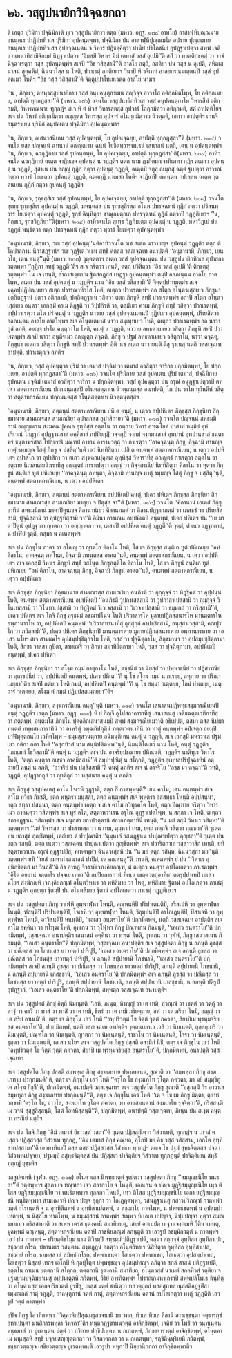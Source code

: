 <h1>๒๖. วสฺสูปนายิกวินิจฺฉยกถา</h1>
<p> ติ  เอตฺถ ปุริมิกา ปจฺฉิมิกาติ ทุเว วสฺสูปนายิกาฯ ตตฺถ (มหาว. อฎฺฐ. ๑๘๔ อาทโย) อาสาฬฺหีปุณฺณมาย อนนฺตเร ปาฎิปททิวเส ปุริมิกา อุปคนฺตพฺพา, ปจฺฉิมิกา ปน อาสาฬฺหีปุณฺณมโต อปราย ปุณฺณมาย อนนฺตเร ปาฎิปททิวเสฯ อุปคจฺฉเนฺตน จ วิหารํ ปฎิชคฺคิตฺวา ปานียํ ปริโภชนียํ อุปฎฺฐาเปตฺวา สพฺพํ เจติยวนฺทนาทิสามีจิกมฺมํ นิฎฺฐาเปตฺวา ‘‘อิมสฺมิํ วิหาเร อิมํ เตมาสํ วสฺสํ อุเปมี’’ติ สกิํ วา ทฺวตฺติกฺขตฺตุํ วา วาจํ นิจฺฉาเรตฺวา วสฺสํ อุปคนฺตพฺพํฯ สเจปิ ‘‘อิธ วสิสฺสามี’’ติ อาลโย อตฺถิ, อสติยา ปน วสฺสํ น อุเปติ, คหิตเสนาสนํ สุคฺคหิตํ, ฉินฺนวโสฺส น โหติ, ปวาเรตุํ ลภติเยวฯ วินาปิ หิ วจีเภทํ อาลยกรณมเตฺตนปิ วสฺสํ อุปคตเมว โหติฯ ‘‘อิธ วสฺสํ วสิสฺสามี’’ติ จิตฺตุปฺปาโทเยเวตฺถ อาลโย นามฯ</p>


<p>‘‘น , ภิกฺขเว, ตทหุวสฺสูปนายิกาย วสฺสํ อนุปคนฺตุกาเมน สญฺจิจฺจ อาวาโส อติกฺกมิตโพฺพ, โย อติกฺกเมยฺย, อาปตฺติ ทุกฺกฎสฺสา’’ติ (มหาว. ๑๘๖) วจนโต วสฺสูปนายิกทิวเส วสฺสํ อนุปคนฺตุกาโม วิหารสีมํ อติกฺกมติ, วิหารคณนาย ทุกฺกฎํฯ สเจ หิ ตํ ทิวสํ วิหารสตสฺส อุปจารํ โอกฺกมิตฺวา อติกฺกมติ, สตํ อาปตฺติโยฯ สเจ ปน วิหารํ อติกฺกมิตฺวา อญฺญสฺส วิหารสฺส อุปจารํ อโนกฺกมิตฺวาว นิวตฺตติ, เอกาว อาปตฺติฯ เกนจิ อนฺตราเยน ปุริมิกํ อนุปคเตน ปจฺฉิมิกา อุปคนฺตพฺพาฯ</p>


<p>‘‘น, ภิกฺขเว, อเสนาสนิเกน วสฺสํ อุปคนฺตพฺพํ, โย อุปคเจฺฉยฺย, อาปตฺติ ทุกฺกฎสฺสา’’ติ (มหาว. ๒๐๔) วจนโต ยสฺส ปญฺจนฺนํ ฉทนานํ อญฺญตเรน ฉนฺนํ โยชิตทฺวารพนฺธนํ เสนาสนํ นตฺถิ, เตน น อุปคนฺตพฺพํฯ ‘‘น, ภิกฺขเว, ฉวกุฎิกาย วสฺสํ อุปคนฺตพฺพํ, โย อุปคเจฺฉยฺย, อาปตฺติ ทุกฺกฎสฺสา’’ติ(มหาว. ๒๐๔) อาทิวจนโต ฉวกุฎิกายํ ฉเตฺต จาฎิยญฺจ อุปคนฺตุํ น วฎฺฎติฯ ตตฺถ  นาม ฎงฺกิตมญฺจาทิเภทา กุฎิฯ ตเตฺถว อุปคนฺตุํ น วฎฺฎติ, สุสาเน ปน อญฺญํ กุฎิกํ กตฺวา อุปคนฺตุํ วฎฺฎติ, ฉเตฺตปิ จตูสุ ถเมฺภสุ ฉตฺตํ ฐเปตฺวา อาวรณํ กตฺวา ทฺวารํ โยเชตฺวา อุปคนฺตุํ วฎฺฎติ, ฉตฺตกุฎิ นาเมสา  โหติฯ จาฎิยาปิ มหเนฺตน กปเลฺลน ฉเตฺต วุตฺตนเยน กุฎิกํ กตฺวา อุปคนฺตุํ วฎฺฎติฯ</p>


<p>‘‘น, ภิกฺขเว, รุกฺขสุสิเร วสฺสํ อุปคนฺตพฺพํ, โย อุปคเจฺฉยฺย, อาปตฺติ ทุกฺกฎสฺสา’’ติ (มหาว. ๒๐๔) วจนโต สุเทฺธ รุกฺขสุสิเร อุปคนฺตุํ น วฎฺฎติ, มหนฺตสฺส ปน รุกฺขสุสิรสฺส อโนฺต ปทรจฺฉทนํ กุฎิกํ กตฺวา ปวิสนทฺวารํ โยเชตฺวา อุปคนฺตุํ วฎฺฎติ, รุกฺขํ ฉินฺทิตฺวา ขาณุกมตฺถเก ปทรจฺฉทนํ กุฎิกํ กตฺวาปิ วฎฺฎติเยวฯ ‘‘น, ภิกฺขเว, รุกฺขวิฎภิยา’’ติ(มหาว. ๒๐๔) อาทิวจนโต สุเทฺธ วิฎภิมเตฺต อุปคนฺตุํ น วฎฺฎติ, มหาวิฎเป ปน อฎฺฎกํ พนฺธิตฺวา ตตฺถ ปทรจฺฉทนํ กุฎิกํ กตฺวา ทฺวารํ โยเชตฺวา อุปคนฺตพฺพํฯ</p>


<p>‘‘อนุชานามิ, ภิกฺขเว, วเช วสฺสํ อุปคนฺตุ’’นฺติอาทิวจนโต วเช สเตฺถ นาวายญฺจ อุปคนฺตุํ วฎฺฎติฯ ตตฺถ ติ โคปาลกานํ นิวาสฎฺฐานํฯ วเช วุฎฺฐิเต วเชน สทฺธิํ คตสฺส วสฺสเจฺฉเท อนาปตฺติ ‘‘อนุชานามิ, ภิกฺขเว, เยน วโช, เตน คนฺตุ’’นฺติ (มหาว. ๒๐๓) วุตฺตตฺตาฯ สเตฺถ  วสฺสํ อุปคจฺฉเนฺตน ปน วสฺสูปนายิกทิวเส อุปาสกา วตฺตพฺพา ‘‘กุฎิกา ลทฺธุํ วฎฺฎตี’’ติฯ สเจ กริตฺวา เทนฺติ, ตตฺถ ปวิสิตฺวา ‘‘อิธ วสฺสํ อุเปมี’’ติ ติกฺขตฺตุํ วตฺตพฺพํฯ โน เจ เทนฺติ, สาลาสเงฺขเปน ฐิตสกฎสฺส เหฎฺฐา อุปคนฺตพฺพํฯ ตมฺปิ อลภเนฺตน อาลโย กาตโพฺพ, สเตฺถ ปน วสฺสํ อุปคนฺตุํ น วฎฺฎติฯ  นาม ‘‘อิธ วสฺสํ วสิสฺสามี’’ติ จิตฺตุปฺปาทมตฺตํฯ สเจ มคฺคปฺปฎิปเนฺนเยว สเตฺถ ปวารณาทิวโส โหติ, ตเตฺถว ปวาเรตพฺพํฯ อถ สโตฺถ อโนฺตวเสฺสเยว ภิกฺขุนา ปตฺถิตฎฺฐานํ ปตฺวา อติกฺกมติ, ปตฺถิตฎฺฐาเน วสิตฺวา ตตฺถ ภิกฺขูหิ สทฺธิํ ปวาเรตพฺพํฯ อถาปิ สโตฺถ อโนฺตวเสฺสเยว อนฺตรา เอกสฺมิํ คาเม ติฎฺฐติ วา วิปฺปกิรติ วา, ตสฺมิํเยว คาเม ภิกฺขูหิ สทฺธิํ วสิตฺวา ปวาเรตพฺพํ, อปฺปวาเรตฺวา ตโต ปรํ คนฺตุํ น วฎฺฎติฯ นาวาย วสฺสํ อุปคจฺฉเนฺตนปิ กุฎิยํเยว อุปคนฺตพฺพํ, ปริเยสิตฺวา อลภเนฺตน อาลโย กาตโพฺพฯ สเจ อโนฺตเตมาสํ นาวา สมุเทฺทเยว โหติ, ตเตฺถว ปวาเรตพฺพํฯ อถ นาวา กูลํ ลภติ, อยญฺจ ปรโต คนฺตุกาโม โหติ, คนฺตุํ น วฎฺฎติ, นาวาย ลทฺธคาเมเยว วสิตฺวา ภิกฺขูหิ สทฺธิํ ปวาเรตพฺพํฯ สเจปิ นาวา อนุตีรเมว อญฺญตฺถ คจฺฉติ, ภิกฺขุ จ ปฐมํ ลทฺธคาเมเยว วสิตุกาโม, นาวา คจฺฉตุ, ภิกฺขุนา ตเตฺถว วสิตฺวา ภิกฺขูหิ สทฺธิํ ปวาเรตพฺพํฯ อิติ วเช สเตฺถ นาวายนฺติ ตีสุ ฐาเนสุ นตฺถิ วสฺสเจฺฉเท อาปตฺติ, ปวาเรตุญฺจ ลภติฯ</p>


<p>‘‘น, ภิกฺขเว, วสฺสํ อุปคนฺตฺวา ปุริมํ วา เตมาสํ ปจฺฉิมํ วา เตมาสํ อวสิตฺวา จาริกา  ปกฺกมิตพฺพา, โย ปกฺกเมยฺย, อาปตฺติ ทุกฺกฎสฺสา’’ติ (มหาว. ๑๘๖) วจนโต ปุริมิกาย วสฺสํ อุปคเตน ปุริมํ เตมาสํ, ปจฺฉิมิกาย อุปคเตน ปจฺฉิมํ เตมาสํ อวสิตฺวา จาริกา น ปกฺกมิตพฺพา, วสฺสํ อุปคนฺตฺวา ปน อรุณํ อนุฎฺฐาเปตฺวาปิ ตทเหว สตฺตาหกรณีเยน ปกฺกมนฺตสฺสปิ อโนฺตสตฺตาเห นิวตฺตนฺตสฺส อนาปตฺติ, โก ปน วาโท ทฺวีหตีหํ วสิตฺวา สตฺตาหกรณีเยน ปกฺกมนฺตสฺส อโนฺตสตฺตาเห นิวตฺตนฺตสฺสฯ</p>


<p> ‘‘อนุชานามิ, ภิกฺขเว, สตฺตนฺนํ สตฺตาหกรณีเยน ปหิเต คนฺตุํ, น เตฺวว อปฺปหิเตฯ ภิกฺขุสฺส ภิกฺขุนิยา สิกฺขมานาย สามเณรสฺส  สามเณริยา อุปาสกสฺส อุปาสิกายา’’ติ (มหาว. ๑๘๗) วจนโต ปญฺจนฺนํ สหธมฺมิกานํ อญฺญตเรน สงฺฆคณปุคฺคเล อุทฺทิสฺส อตฺตโน วา อตฺถาย วิหารํ อฑฺฒโยคํ ปาสาทํ หมฺมิยํ คุหํ ปริเวณํ โกฎฺฐกํ อุปฎฺฐานสาลํ อคฺคิสาลํ กปฺปิยกุฎิํ วจฺจกุฎิํ จงฺกมํ จงฺกมนสาลํ อุทปานํ อุทปานสาลํ ชนฺตาฆรํ ชนฺตาฆรสาลํ โปกฺขรณิํ มณฺฑปํ อารามํ อารามวตฺถุํ วา กาเรตฺวา ‘‘อาคจฺฉนฺตุ ภิกฺขู, อิจฺฉามิ ทานญฺจ ทาตุํ ธมฺมญฺจ โสตุํ ภิกฺขู จ ปสฺสิตุ’’นฺติ เอวํ นิทฺทิสิตฺวา เปสิเต คนฺตพฺพํ สตฺตาหกรณีเยน, น เตฺวว อปฺปหิเตฯ อุปาสโก วา อุปาสิกา วา ตเถว สงฺฆคณปุคฺคเล อุทฺทิสฺส วิหาราทีสุ อญฺญตรํ กาเรตฺวา อตฺตโน วา อตฺถาย นิเวสนสยนิฆราทีสุ อญฺญตรํ การาเปตฺวา อญฺญํ วา กิจฺจกรณียํ นิทฺทิสิตฺวา คิลาโน วา หุตฺวา ภิกฺขูนํ สนฺติเก ทูตํ ปหิเณยฺย ‘‘อาคจฺฉนฺตุ ภทนฺตา, อิจฺฉามิ ทานญฺจ ทาตุํ ธมฺมญฺจ โสตุํ ภิกฺขู จ ปสฺสิตุ’’นฺติ, คนฺตพฺพํ สตฺตาหกรณีเยน, น เตฺวว อปฺปหิเตฯ</p>


<p>‘‘อนุชานามิ, ภิกฺขเว, สตฺตนฺนํ สตฺตาหกรณีเยน อปฺปหิเตปิ คนฺตุํ, ปเคว ปหิเตฯ ภิกฺขุสฺส ภิกฺขุนิยา สิกฺขมานาย สามเณรสฺส สามเณริยา มาตุยา จ ปิตุสฺส จา’’ติ (มหาว. ๑๙๘) วจนโต ‘‘คิลานานํ เอเตสํ ภิกฺขุอาทีนํ สหธมฺมิกานํ มาตาปิตูนญฺจ คิลานานํเยว คิลานภตฺตํ วา คิลานุปฎฺฐากภตฺตํ วา เภสชฺชํ วา ปริเยสิสฺสามิ, ปุจฺฉิสฺสามิ วา อุปฎฺฐหิสฺสามิ วา’’ติ อิมินา การเณน อปฺปหิเตปิ คนฺตพฺพํ, ปเคว ปหิเตฯ  ปน ‘‘เย มาตาปิตูนํ อุปฎฺฐากา ญาตกา วา อญฺญาตกา วา, เตสมฺปิ อปฺปหิเต คนฺตุํ วฎฺฎตี’’ติ วุตฺตํ, ตํ เนว อฎฺฐกถายํ, น ปาฬิยํ วุตฺตํ, ตสฺมา น คเหตพฺพํฯ</p>


<p>สเจ ปน ภิกฺขุโน ภาตา วา อโญฺญ วา ญาตโก คิลาโน โหติ, โส เจ ภิกฺขุสฺส สนฺติเก ทูตํ ปหิเณยฺย ‘‘อหํ คิลาโน, อาคจฺฉตุ ภทโนฺต, อิจฺฉามิ ภทนฺตสฺส อาคต’’นฺติ, คนฺตพฺพํ สตฺตาหกรณีเยน, น เตฺวว อปฺปหิเตฯ สเจ เอกสฺมิํ วิหาเร ภิกฺขูหิ สทฺธิํ  วสโนฺต ภิกฺขุภตฺติโก คิลาโน โหติ, โส เจ ภิกฺขูนํ สนฺติเก ทูตํ ปหิเณยฺย ‘‘อหํ คิลาโน, อาคจฺฉนฺตุ ภิกฺขู, อิจฺฉามิ ภิกฺขูนํ อาคต’’นฺติ, คนฺตพฺพํ สตฺตาหกรณีเยน, น เตฺวว อปฺปหิเตฯ</p>


<p>สเจ  ภิกฺขุสฺส ภิกฺขุนิยา สิกฺขมานาย สามเณรสฺส สามเณริยา อนภิรติ วา กุกฺกุจฺจํ วา ทิฎฺฐิคตํ วา อุปฺปนฺนํ โหติ, คนฺตพฺพํ สตฺตาหกรณีเยน อปฺปหิเตปิ ‘‘อนภิรติํ วูปกาเสสฺสามิ วา วูปกาสาเปสฺสามิ วา กุมฺกุจฺจํ วิโนเทสฺสามิ วา วิโนทาเปสฺสามิ วา ทิฎฺฐิคตํ วิเวเจสฺสามิ วา วิเวจาเปสฺสามิ วา ธมฺมกถํ วา กริสฺสามี’’ติ, ปเคว ปหิเตฯ สเจ โกจิ ภิกฺขุ ครุธมฺมํ อชฺฌาปโนฺน โหติ ปริวาสารโห มูลายปฎิกสฺสนารโห มานตฺตารโห อพฺภานารโห วา, อปฺปหิเตปิ คนฺตพฺพํ ‘‘ปริวาสทานาทีสุ อุสฺสุกฺกํ อาปชฺชิสฺสามิ, อนุสฺสาเวสฺสามิ, คณปูรโก วา ภวิสฺสามี’’ติ, ปเคว ปหิเตฯ ภิกฺขุนิยาปิ มานตฺตารหาย มูลายปฎิกสฺสนารหาย อพฺภานารหาย วา เอเสว นโยฯ สเจ สามเณโร อุปสมฺปชฺชิตุกาโม โหติ, วสฺสํ วา ปุจฺฉิตุกาโม, สิกฺขมานา วา อุปสมฺปชฺชิตุกามา โหติ, สิกฺขา วาสฺสา กุปิตา, สามเณรี วา สิกฺขา สมาทิยิตุกามา โหติ, วสฺสํ วา ปุจฺฉิตุกามา, อปฺปหิเตปิ คนฺตพฺพํ, ปเคว ปหิเตฯ</p>


<p>สเจ ภิกฺขุสฺส ภิกฺขุนิยา วา สโงฺฆ กมฺมํ กาตุกาโม โหติ, ตชฺชนียํ วา นิยสฺสํ วา ปพฺพาชนียํ วา ปฎิสารณียํ วา อุเกฺขปนียํ วา, อปฺปหิเตปิ คนฺตพฺพํ, ปเคว ปหิเต ‘‘กิํ นุ โข สโงฺฆ กมฺมํ น กเรยฺย, ลหุกาย วา ปริณาเมยฺยา’’ติฯ สเจปิ กตํเยว โหติ กมฺมํ, อปฺปหิเตปิ คนฺตพฺพํ ‘‘กิํ นุ โข สมฺมา วเตฺตยฺย, โลมํ ปาเตยฺย, เนตฺถารํ วเตฺตยฺย, สโงฺฆ ตํ กมฺมํ ปฎิปฺปสฺสเมฺภยฺยา’’ติฯ</p>


<p> ‘‘อนุชานามิ, ภิกฺขเว, สงฺฆกรณีเยน คนฺตุ’’นฺติ (มหาว. ๑๙๙) วจนโต เสนาสนปฎิพทฺธสงฺฆกรณีเยนปิ คนฺตุํ วฎฺฎติฯ เอตฺถ (มหาว. อฎฺฐ. ๑๙๙) หิ ยํ กิญฺจิ อุโปสถาคาราทีสุ เสนาสเนสุ เจติยฉตฺตเวทิกาทีสุ วา กตฺตพฺพํ, อนฺตมโส ภิกฺขุโน ปุคฺคลิกเสนาสนมฺปิ สพฺพํ สงฺฆกรณียเมวาติ อธิเปฺปตํ, ตสฺมา ตสฺส นิปฺผาทนตฺถํ ทพฺพสมฺภาราทีนิ วา อาหริตุํ วฑฺฒกีปภุตีนํ ภตฺตเวตนาทีนิ วา ทาตุํ คนฺตพฺพํฯ อปิเจตฺถ อยมฺปิ ปาฬิมุตฺตกนโย เวทิตโพฺพ – ธมฺมสฺสวนตฺถาย อนิมนฺติเตน คนฺตุํ น วฎฺฎติ, สเจ เอกสฺมิํ มหาวาเส ปฐมํเยว กติกา กตา โหติ ‘‘อสุกทิวสํ  นาม สนฺนิปติตพฺพ’’นฺติ, นิมนฺติโตเยว นาม โหติ, คนฺตุํ วฎฺฎติฯ ‘‘ภณฺฑกํ โธวิสฺสามี’’ติ คนฺตุํ น วฎฺฎติฯ สเจ ปน  อาจริยุปชฺฌายา ปหิณนฺติ, วฎฺฎติฯ นาติทูเร วิหาโร โหติ, ‘‘ตตฺถ คนฺตฺวา อเชฺชว อาคมิสฺสามี’’ติ สมฺปาปุณิตุํ น สโกฺกติ, วฎฺฎติฯ อุเทฺทสปริปุจฺฉาทีนํ อตฺถายปิ คนฺตุํ น ลภติ, ‘‘อาจริยํ ปน ปสฺสิสฺสามี’’ติ คนฺตุํ ลภติฯ สเจ นํ อาจริโย ‘‘อชฺช มา คจฺฉา’’ติ วทติ, วฎฺฎติ, อุปฎฺฐากกุลํ วา ญาติกุลํ วา ทสฺสนาย คนฺตุํ น ลภติฯ</p>


<p>สเจ ภิกฺขูสุ วสฺสูปคเตสุ คาโม โจเรหิ วุฎฺฐาติ, ตตฺถ กิํ กาตพฺพนฺติ? เยน คาโม, เตน คนฺตพฺพํฯ สเจ คาโม ทฺวิธา ภิชฺชติ, ยตฺถ พหุตรา มนุสฺสา, ตตฺถ คนฺตพฺพํฯ สเจ พหุตรา อสฺสทฺธา โหนฺติ อปฺปสนฺนา, ยตฺถ สทฺธา ปสนฺนา, ตตฺถ คนฺตพฺพํฯ เอตฺถ จ สเจ คาโม อวิทูรคโต โหติ, ตตฺถ ปิณฺฑาย จริตฺวา วิหารเมว อาคนฺตฺวา วสิตพฺพํฯ สเจ ทูรํ คโต, สตฺตาหวาเรน อรุโณ อุฎฺฐาเปตโพฺพ, น สกฺกา เจ โหติ, ตเตฺถว สภาคฎฺฐาเน วสิตพฺพํฯ สเจ มนุสฺสา ยถาปวตฺตานิ สลากภตฺตาทีนิ เทนฺติ, ‘‘น มยํ ตสฺมิํ วิหาเร วสิมฺหา’’ติ วตฺตพฺพาฯ ‘‘มยํ วิหารสฺส วา ปาสาทสฺส วา น เทม, ตุมฺหากํ เทม, ยตฺถ กตฺถจิ วสิตฺวา ภุญฺชถา’’ติ วุเตฺต ปน ยถาสุขํ ภุญฺชิตพฺพํ, เตสํเยว ตํ ปาปุณาติฯ ‘‘ตุมฺหากํ วสนฎฺฐาเน ปาปุณาเปตฺวา ภุญฺชถา’’ติ วุเตฺต ปน ยตฺถ วสนฺติ, ตตฺถ เนตฺวา วสฺสเคฺคน ปาปุณาเปตฺวา ภุญฺชิตพฺพํฯ สเจ ปวาริตกาเล วสฺสาวาสิกํ เทนฺติ, ยทิ สตฺตาหวาเรน อรุณํ อุฎฺฐาปยิํสุ, คเหตพฺพํฯ ฉินฺนวเสฺสหิ ปน ‘‘น มยํ ตตฺถ วสิมฺห, ฉินฺนวสฺสา มย’’นฺติ วตฺตพฺพํฯ ยทิ ‘‘เยสํ อมฺหากํ เสนาสนํ ปาปิตํ, เต คณฺหนฺตู’’ติ วทนฺติ, คเหตพฺพํฯ ยํ ปน ‘‘วิหาเร อุปนิกฺขิตฺตกํ มา วินสฺสี’’ติ อิธ อาหฎํ จีวราทิเวภงฺคิยภณฺฑํ, ตํ ตเตฺถว คนฺตฺวา อปโลเกตฺวา ภาเชตพฺพํฯ ‘‘อิโต อยฺยานํ จตฺตาโร ปจฺจเย เทถา’’ติ กปฺปิยการกานํ ทิเนฺน เขตฺตวตฺถุอาทิเก ตตฺรุปฺปาเทปิ เอเสว นโยฯ สงฺฆิกญฺหิ เวภงฺคิยภณฺฑํ อโนฺตวิหาเร วา พหิสีมาย วา โหตุ, พหิสีมาย ฐิตานํ อปโลเกตฺวา ภาเชตุํ น วฎฺฎติฯ อุภยตฺถ ฐิตมฺปิ ปน อโนฺตสีมาย ฐิตานํ อปโลเกตฺวา ภาเชตุํ วฎฺฎติเยวฯ</p>


<p>สเจ  ปน วสฺสูปคตา ภิกฺขู วาเฬหิ อุพฺพาฬฺหา โหนฺติ, คณฺหนฺติปิ ปริปาเตนฺติปิ, สรีสเปหิ วา อุพฺพาฬฺหา โหนฺติ, ฑํสนฺติปิ ปริปาเตนฺติปิ, โจเรหิ วา อุพฺพาฬฺหา โหนฺติ, วิลุมฺปนฺติปิ อาโกเฎนฺติปิ, ปิสาเจหิ วา อุพฺพาฬฺหา โหนฺติ, อาวิสนฺติปิ หนนฺติปิ, ‘‘เอเสว อนฺตราโย’’ติ ปกฺกมิตพฺพํ, นตฺถิ วสฺสเจฺฉเท อาปตฺติฯ สเจ คาโม อคฺคินา วา ทโฑฺฒ โหติ, อุทเกน วา วุโฬฺหฯ ภิกฺขู ปิณฺฑเกน กิลมนฺติ, ‘‘เอเสว อนฺตราโย’’ติ ปกฺกมิตพฺพํ, วสฺสเจฺฉเท อนาปตฺติฯ เสนาสนํ อคฺคินา วา ทฑฺฒํ โหติ, อุทเกน วา วุฬฺหํ, ภิกฺขู เสนาสเนน กิลมนฺติ, ‘‘เอเสว อนฺตราโย’’ติ ปกฺกมิตพฺพํ, วสฺสเจฺฉเท อนาปตฺติฯ สเจ  วสฺสูปคตา ภิกฺขู น ลภนฺติ ลูขสฺส วา ปณีตสฺส วา โภชนสฺส ยาวทตฺถํ ปาริปูริํ, ‘‘เอเสว อนฺตราโย’’ติ ปกฺกมิตพฺพํฯ สเจ ลภนฺติ ลูขสฺส วา ปณีตสฺส วา โภชนสฺส ยาวทตฺถํ ปาริปูริํ, น ลภนฺติ สปฺปายานิ โภชนานิ, ‘‘เอเสว อนฺตราโย’’ติ ปกฺกมิตพฺพํฯ สเจปิ ลภนฺติ ลูขสฺส วา ปณีตสฺส วา โภชนสฺส ยาวทตฺถํ ปาริปูริํ, ลภนฺติ สปฺปายานิ โภชนานิ, น ลภนฺติ สปฺปายานิ เภสชฺชานิ, ‘‘เอเสว อนฺตราโย’’ติ ปกฺกมิตพฺพํฯ สเจ ลภนฺติ ลูขสฺส วา ปณีตสฺส วา โภชนสฺส ยาวทตฺถํ ปาริปูริํ, ลภนฺติ สปฺปายานิ โภชนานิ, ลภนฺติ สปฺปายานิ เภสชฺชานิ, น ลภนฺติ ปติรูปํ อุปฎฺฐากํ, ‘‘เอเสว อนฺตราโย’’ติ ปกฺกมิตพฺพํ, สพฺพตฺถ วสฺสเจฺฉเท อนาปตฺติฯ</p>


<p>สเจ ปน วสฺสูปคตํ ภิกฺขุํ อิตฺถี นิมเนฺตติ ‘‘เอหิ, ภเนฺต, หิรญฺญํ วา เต เทมิ, สุวณฺณํ วา เขตฺตํ วา วตฺถุํ วา คาวุํ วา คาวิํ วา ทาสํ วา ทาสิํ วา เต เทมิ, ธีตรํ วา เต เทมิ ภริยตฺถาย, อหํ วา เต ภริยา โหมิ, อญฺญํ วา เต ภริยํ อาเนมี’’ติ, ตตฺร เจ ภิกฺขุโน เอวํ โหติ ‘‘ลหุปริวตฺตํ โข จิตฺตํ วุตฺตํ ภควตา, สิยาปิเม พฺรหฺมจริยสฺส อนฺตราโย’’ติ, ปกฺกมิตพฺพํ, นตฺถิ วสฺสเจฺฉเท อาปตฺติฯ วุตฺตนเยเนว เวสี วา นิมเนฺตติ, ถุลฺลกุมารี วา นิมเนฺตติ, ปณฺฑโก วา นิมเนฺตติ, ญาตกา วา นิมเนฺตนฺติ, ราชาโน วา นิมเนฺตนฺติ, โจรา วา นิมเนฺตนฺติ, ธุตฺตา วา นิมเนฺตนฺติ, เอเสว นโยฯ สเจ วสฺสูปคโต ภิกฺขุ ปสฺสติ อสามิกํ นิธิํ, ตตฺร เจ ภิกฺขุโน เอวํ โหติ ‘‘ลหุปริวตฺตํ โข จิตฺตํ วุตฺตํ ภควตา, สิยาปิ เม พฺรหฺมจริยสฺส อนฺตราโย’’ติ, ปกฺกมิตพฺพํ, อนาปตฺติ วสฺสเจฺฉเทฯ</p>


<p>สเจ  วสฺสูปคโต ภิกฺขุ ปสฺสติ สมฺพหุเล ภิกฺขู สงฺฆเภทาย ปรกฺกมเนฺต, สุณาติ วา ‘‘สมฺพหุลา ภิกฺขู สงฺฆเภทาย ปรกฺกมนฺตี’’ติ, ตตฺร เจ ภิกฺขุโน เอวํ โหติ ‘‘ครุโก โข สงฺฆเภโท วุโตฺต ภควตา, มา มยิ สมฺมุขีภูเต สโงฺฆ ภิชฺชี’’ติ, ปกฺกมิตพฺพํ, อนาปตฺติ วสฺสเจฺฉเทฯ สเจ วสฺสูปคโต ภิกฺขุ สุณาติ ‘‘อสุกสฺมิํ กิร อาวาเส สมฺพหุลา ภิกฺขู สงฺฆเภทาย ปรกฺกมนฺตี’’ติ, ตตฺร เจ ภิกฺขุโน เอวํ โหติ ‘‘เต จ โข เม ภิกฺขู มิตฺตา, ตฺยาหํ วกฺขามิ ‘ครุโก โข, อาวุโส, สงฺฆเภโท วุโตฺต ภควตา, มา อายสฺมนฺตานํ สงฺฆเภโท รุจฺจิตฺถา’ติ, กริสฺสนฺติ เม วจนํ สุสฺสูสิสฺสนฺติ, โสตํ โอทหิสฺสนฺตี’’ติ, ปกฺกมิตพฺพํ, อนาปตฺติ วสฺสเจฺฉเท, ภิเนฺน ปน สเงฺฆ คนฺตฺวา กรณียํ นตฺถิฯ</p>


<p>สเจ  ปน โกจิ ภิกฺขุ ‘‘อิมํ เตมาสํ อิธ วสฺสํ วสถา’’ติ วุเตฺต ปฎิสฺสุณิตฺวา วิสํวาเทติ, ทุกฺกฎํฯ น เกวลํ ตเสฺสว ปฎิสฺสวสฺส วิสํวาเท ทุกฺกฎํ, ‘‘อิมํ เตมาสํ ภิกฺขํ คณฺหถ, อุโภปิ มยํ อิธ วสฺสํ วสิสฺสาม, เอกโต อุทฺทิสาเปสฺสามา’’ติ เอวมาทินาปิ ตสฺส ตสฺส ปฎิสฺสวสฺส วิสํวาเท ทุกฺกฎํฯ ตญฺจ โข ปฐมํ สุทฺธจิตฺตสฺส ปจฺฉา วิสํวาทนปจฺจยา, ปฐมมฺปิ อสุทฺธจิตฺตสฺส ปน ปฎิสฺสเว ปาจิตฺติยํฯ วิสํวาเท ทุกฺกฎนฺติ ปาจิตฺติเยน สทฺธิํ ทุกฺกฎํ ยุชฺชติฯ</p>


<p> วสฺสูปคเตหิ (จูฬว. อฎฺฐ. ๓๑๘) อโนฺตวเสฺส นิพทฺธวตฺตํ ฐเปตฺวา วสฺสูปคตา ภิกฺขู ‘‘สมฺมุญฺชนิโย พนฺธถา’’ติ วตฺตพฺพาฯ สุลภา เจ ทณฺฑกา เจว สลากาโย จ โหนฺติ, เอกเกน ฉ ปญฺจ มุฎฺฐิสมฺมุญฺชนิโย เทฺว ติโสฺส ยฎฺฐิสมฺมุญฺชนิโย วา พนฺธิตพฺพาฯ ทุลฺลภา โหนฺติ, เทฺว ติโสฺส มุฎฺฐิสมฺมุญฺชนิโย เอกา ยฎฺฐิสมฺมุญฺชนี พนฺธิตพฺพาฯ สามเณเรหิ ปญฺจ ปญฺจ อุกฺกา วา โกเฎฺฎตพฺพา, วสนฎฺฐาเนสุ กสาวปริภณฺฑํ กาตพฺพํฯ วตฺตํ กโรเนฺตหิ จ น อุทฺทิสิตพฺพํ น อุทฺทิสาเปตพฺพํ, น สชฺฌาโย กาตโพฺพ, น ปพฺพาเชตพฺพํ น อุปสมฺปาเทตพฺพํ, น นิสฺสโย ทาตโพฺพ, น ธมฺมสฺสวนํ กาตพฺพํฯ สเพฺพว หิ เอเต ปปญฺจา, นิปฺปปญฺจา หุตฺวา สมณธมฺมเมว กริสฺสามาติ วา สเพฺพ เตรส ธุตงฺคานิ สมาทิยนฺตุ, เสยฺยํ อกเปฺปตฺวา ฐานจงฺกเมหิ วีตินาเมนฺตุ, มูคพฺพตํ คณฺหนฺตุ, สตฺตาหกรณีเยน คตาปิ  ภาชนียภณฺฑํ ลภนฺตูติ วา เอวรูปํ อธมฺมิกวตฺตํ น กาตพฺพํฯ เอวํ ปน กาตพฺพํ – ปริยตฺติธโมฺม นาม ติวิธมฺปิ สทฺธมฺมํ ปติฎฺฐาเปติ, ตสฺมา สกฺกจฺจํ อุทฺทิสถ อุทฺทิสาเปถ, สชฺฌายํ กโรถ, ปธานฆเร วสนฺตานํ สงฺฆฎฺฎนํ อกตฺวา อโนฺตวิหาเร นิสีทิตฺวา อุทฺทิสถ อุทฺทิสาเปถ, สชฺฌายํ กโรถ, ธมฺมสฺสวนํ สมิทฺธํ กโรถ, ปพฺพาเชนฺตา โสเธตฺวา ปพฺพาเชถ, โสเธตฺวา อุปสมฺปาเทถ, โสเธตฺวา นิสฺสยํ เทถฯ เอโกปิ หิ กุลปุโตฺต ปพฺพชฺชญฺจ อุปสมฺปทญฺจ ลภิตฺวา สกลํ สาสนํ ปติฎฺฐาเปติ, อตฺตโน ถาเมน ยตฺตกานิ สโกฺกถ, ตตฺตกานิ ธุตงฺคานิ สมาทิยถ, อโนฺตวสฺสํ นาเมตํ สกลทิวสํ รตฺติยา จ ปฐมยามปจฺฉิมยาเมสุ อปฺปมเตฺตหิ ภวิตพฺพํ, วีริยํ อารภิตพฺพํฯ โปราณกมหาเถราปิ สพฺพปลิโพเธ ฉินฺทิตฺวา อโนฺตวเสฺส เอกจาริยวตฺตํ ปูรยิํสุ, ภเสฺส มตฺตํ ชานิตฺวา ทสวตฺถุกถํ ทสอสุภทสานุสฺสติอฎฺฐติํสารมฺมณกถํ กาตุํ วฎฺฎติ, อาคนฺตุกานํ วตฺตํ กาตุํ, สตฺตาหกรณีเยน คตานํ อปโลเกตฺวา ทาตุํ วฎฺฎตีติ เอวรูปํ วตฺตํ กาตพฺพํฯ</p>


<p>อปิจ ภิกฺขู โอวทิตพฺพา ‘‘วิคฺคาหิกปิสุณผรุสวจนานิ มา วทถ, ทิวเส ทิวเส สีลานิ อาวเชฺชนฺตา จตุรารกฺขํ อหาเปนฺตา มนสิการพหุลา วิหรถา’’ติฯ ทนฺตกฎฺฐขาทนวตฺตํ  อาจิกฺขิตพฺพํ, เจติยํ วา โพธิํ วา วนฺทเนฺตน คนฺธมาลํ วา ปูเชเนฺตน ปตฺตํ วา ถวิกาย ปกฺขิปเนฺตน น กเถตพฺพํ, ภิกฺขาจารวตฺตํ อาจิกฺขิตพฺพํ, อโนฺตคาเม มนุเสฺสหิ สทฺธิํ ปจฺจยสญฺญุตฺตกถา วา วิสภาคกถา วา น กเถตพฺพา, รกฺขิตินฺทฺริเยหิ ภวิตพฺพํ, ขนฺธกวตฺตญฺจ เสขิยวตฺตญฺจ ปูเรตพฺพนฺติ เอวรูปา พหุกาปิ นิยฺยานิกกถา อาจิกฺขิตพฺพาติฯ</p>

</p>

</p>





